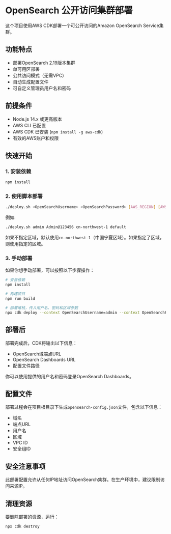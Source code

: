 # OpenSearch 公开访问集群部署

这个项目使用AWS CDK部署一个可公开访问的Amazon OpenSearch Service集群。

## 功能特点

- 部署OpenSearch 2.19版本集群
- 单可用区部署
- 公共访问模式（无需VPC）
- 自动生成配置文件
- 可自定义管理员用户名和密码

## 前提条件

- Node.js 14.x 或更高版本
- AWS CLI 已配置
- AWS CDK 已安装 (`npm install -g aws-cdk`)
- 有效的AWS账户和权限

## 快速开始

### 1. 安装依赖

```bash
npm install
```

### 2. 使用脚本部署

```bash
./deploy.sh <OpenSearchUsername> <OpenSearchPassword> [AWS_REGION] [AWS_PROFILE]
```

例如:

```bash
./deploy.sh admin Admin@123456 cn-northwest-1 default
```

如果不指定区域，默认使用`cn-northwest-1`（中国宁夏区域）。如果指定了区域，则使用指定的区域。

### 3. 手动部署

如果你想手动部署，可以按照以下步骤操作：

```bash
# 安装依赖
npm install

# 构建项目
npm run build

# 部署堆栈，传入用户名、密码和区域参数
npx cdk deploy --context OpenSearchUsername=admin --context OpenSearchPassword=Admin@123456 --context Region=cn-northwest-1
```

## 部署后

部署完成后，CDK将输出以下信息：

- OpenSearch域端点URL
- OpenSearch Dashboards URL
- 配置文件路径

你可以使用提供的用户名和密码登录OpenSearch Dashboards。

## 配置文件

部署过程会在项目根目录下生成`opensearch-config.json`文件，包含以下信息：

- 域名
- 端点URL
- 用户名
- 区域
- VPC ID
- 安全组ID

## 安全注意事项

此部署配置允许从任何IP地址访问OpenSearch集群。在生产环境中，建议限制访问来源IP。

## 清理资源

要删除部署的资源，运行：

```bash
npx cdk destroy
```

